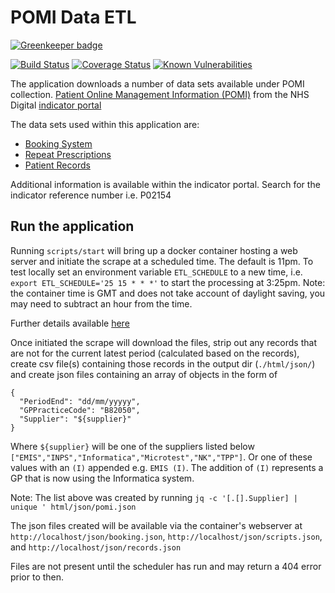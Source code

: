 # POMI Data ETL

[![Greenkeeper badge](https://badges.greenkeeper.io/nhsuk/pomi-data-etl.svg)](https://greenkeeper.io/)

[![Build Status](https://travis-ci.org/nhsuk/pomi-data-etl.svg?branch=master)](https://travis-ci.org/nhsuk/pomi-data-etl)
[![Coverage Status](https://coveralls.io/repos/github/nhsuk/pomi-data-etl/badge.svg?branch=master)](https://coveralls.io/github/nhsuk/pomi-data-etl?branch=master)
[![Known Vulnerabilities](https://snyk.io/test/github/nhsuk/pomi-data-etl/badge.svg)](https://snyk.io/test/github/nhsuk/pomi-data-etl)

The application downloads a number of data sets available under POMI collection.
[Patient Online Management Information (POMI)](http://content.digital.nhs.uk/pomi)
from the NHS Digital [indicator portal](https://indicators.hscic.gov.uk/)

The data sets used within this application are:

* [Booking System](https://indicators.hscic.gov.uk/download/PHF10/Data/BOOK_CANCEL_APPOINTMENTS_POMI.csv)
* [Repeat Prescriptions](https://indicators.hscic.gov.uk/download/PHF10/Data/ORDER_REPEAT_PRESCRIPTIONS_POMI.csv)
* [Patient Records](https://indicators.hscic.gov.uk/download/PHF10/Data/DETAILED_CODED_RECORDS_POMI.csv )

Additional information is available within the indicator portal. Search for
the indicator reference number i.e. P02154

## Run the application

Running `scripts/start` will bring up a docker container hosting a web server and initiate the scrape at a scheduled time.
The default is 11pm. To test locally set an environment variable `ETL_SCHEDULE` to a new time, i.e. `export ETL_SCHEDULE='25 15 * * *'` to start the processing at 3:25pm. Note: the container time is GMT and does not take account of daylight saving, you may need to subtract an hour from the time.

Further details available [here](https://www.npmjs.com/package/node-schedule)

Once initiated the scrape will download the files, strip out any records that are
not for the current latest period (calculated based on the records), create csv
file(s) containing those records in the output dir (`./html/json/`) and create json 
files containing an array of objects in the form of
```
{
  "PeriodEnd": "dd/mm/yyyyy",
  "GPPracticeCode": "B82050",
  "Supplier": "${supplier}"
}
```
Where `${supplier}` will be one of the suppliers listed below
`["EMIS","INPS","Informatica","Microtest","NK","TPP"]`. Or one of these values
with an `(I)` appended e.g. `EMIS (I)`. The addition of `(I)` represents a GP
that is now using the Informatica system.

Note: The list above was created by running
`jq -c '[.[].Supplier] | unique ' html/json/pomi.json`

The json files created will be available via the container's webserver at
`http://localhost/json/booking.json`,
`http://localhost/json/scripts.json`, and
`http://localhost/json/records.json`

Files are not present until the scheduler has run and may return a 404 error prior to then.
